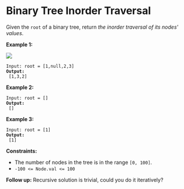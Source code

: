 # Binary Tree Inorder Traversal



Given the `root` of a binary tree, return _the inorder traversal of its nodes' values_.

&#x20;

**Example 1:**

![](https://assets.leetcode.com/uploads/2020/09/15/inorder\_1.jpg)

<pre><code>Input: root = [1,null,2,3]
<strong>Output:
</strong> [1,3,2]
</code></pre>

**Example 2:**

<pre><code>Input: root = []
<strong>Output:
</strong> []
</code></pre>

**Example 3:**

<pre><code>Input: root = [1]
<strong>Output:
</strong> [1]
</code></pre>

&#x20;

**Constraints:**

* The number of nodes in the tree is in the range `[0, 100]`.
* `-100 <= Node.val <= 100`

&#x20;

**Follow up:** Recursive solution is trivial, could you do it iteratively?
